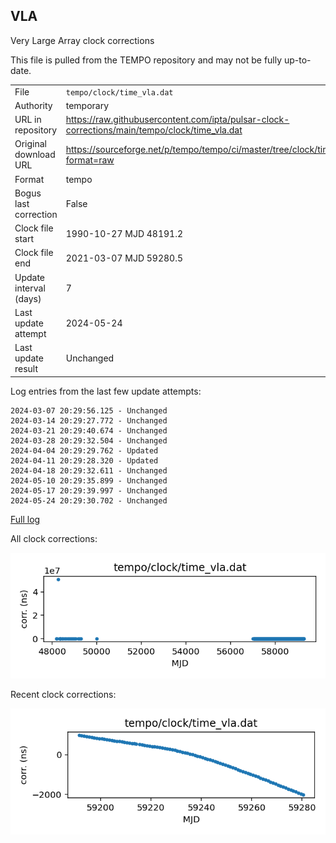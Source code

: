
## VLA

Very Large Array clock corrections

This file is pulled from the TEMPO repository and may not be fully
up-to-date. 

|     |     |
|:--- |:--- |
| File | `tempo/clock/time_vla.dat` |
| Authority | temporary |
| URL in repository | <https://raw.githubusercontent.com/ipta/pulsar-clock-corrections/main/tempo/clock/time_vla.dat> |
| Original download URL | <https://sourceforge.net/p/tempo/tempo/ci/master/tree/clock/time_vla.dat?format=raw> |
| Format | tempo |
| Bogus last correction | False |
| Clock file start | 1990-10-27 MJD 48191.2 |
| Clock file end | 2021-03-07 MJD 59280.5 |
| Update interval (days) | 7 |
| Last update attempt | 2024-05-24 |
| Last update result | Unchanged |

Log entries from the last few update attempts:
```
2024-03-07 20:29:56.125 - Unchanged
2024-03-14 20:29:27.772 - Unchanged
2024-03-21 20:29:40.674 - Unchanged
2024-03-28 20:29:32.504 - Unchanged
2024-04-04 20:29:29.762 - Updated
2024-04-11 20:29:28.320 - Updated
2024-04-18 20:29:32.611 - Unchanged
2024-05-10 20:29:35.899 - Unchanged
2024-05-17 20:29:39.997 - Unchanged
2024-05-24 20:29:30.702 - Unchanged
```
[Full log](https://raw.githubusercontent.com/ipta/pulsar-clock-corrections/main/log/tempo/clock/time_vla.dat.log)


All clock corrections:

![plot of all clock corrections](time_vla.dat.png "All corrections")

Recent clock corrections:

![plot of recent clock corrections](time_vla.dat.short.png "Recent corrections")

